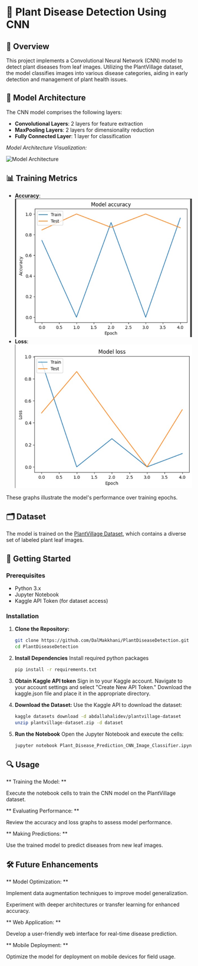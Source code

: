 # 🌿 Plant Disease Detection Using CNN

## 📌 Overview

This project implements a Convolutional Neural Network (CNN) model to detect plant diseases from leaf images. Utilizing the PlantVillage dataset, the model classifies images into various disease categories, aiding in early detection and management of plant health issues.

## 🧠 Model Architecture

The CNN model comprises the following layers:

- **Convolutional Layers**: 2 layers for feature extraction
- **MaxPooling Layers**: 2 layers for dimensionality reduction
- **Fully Connected Layer**: 1 layer for classification

*Model Architecture Visualization:*

![Model Architecture](model.jpg)

## 📊 Training Metrics

- **Accuracy**: ![Accuracy Graph](acc.jpg)
- **Loss**: ![Loss Graph](loss.jpg)

These graphs illustrate the model's performance over training epochs.

## 🗂️ Dataset

The model is trained on the [PlantVillage Dataset](https://www.kaggle.com/datasets/abdallahalidev/plantvillage-dataset), which contains a diverse set of labeled plant leaf images.

## 🚀 Getting Started

### Prerequisites

- Python 3.x
- Jupyter Notebook
- Kaggle API Token (for dataset access)

### Installation

1. **Clone the Repository:**

   ```bash
   git clone https://github.com/DalMakkhani/PlantDiseaseDetection.git
   cd PlantDiseaseDetection
   ```
   
2. **Install Dependencies**
   Install required python packages

   ```bash
   pip install -r requirements.txt
   ```
   
3. **Obtain Kaggle API token**
     Sign in to your Kaggle account.
     Navigate to your account settings and select "Create New API Token."
     Download the kaggle.json file and place it in the appropriate directory.
   
5. **Download the Dataset:**
    Use the Kaggle API to download the dataset:
    ```bash
    kaggle datasets download -d abdallahalidev/plantvillage-dataset
    unzip plantvillage-dataset.zip -d dataset
    ```

6. **Run the Notebook**
    Open the Jupyter Notebook and execute the cells:
    ```bash
    jupyter notebook Plant_Disease_Prediction_CNN_Image_Classifier.ipynb
    ```

## 🔍 Usage
** Training the Model: **

Execute the notebook cells to train the CNN model on the PlantVillage dataset.

** Evaluating Performance: **

Review the accuracy and loss graphs to assess model performance.

** Making Predictions: **

Use the trained model to predict diseases from new leaf images.

## 🛠️ Future Enhancements
** Model Optimization: **

Implement data augmentation techniques to improve model generalization.

Experiment with deeper architectures or transfer learning for enhanced accuracy.

** Web Application: **

Develop a user-friendly web interface for real-time disease prediction.

** Mobile Deployment: **

Optimize the model for deployment on mobile devices for field usage.
